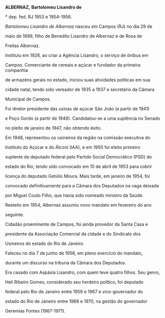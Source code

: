 **ALBERNAZ,** **Bartolomeu Lisandro de**



\* dep. fed. RJ 1953 e 1954-1956.



*Bartolomeu Lisandro de Albernaz* nasceu em Campos (RJ) no dia 29 de

maio de 1899, filho de Benedito Lisandro de Albernaz e de Rosa de

Freitas Albernaz.



Instituiu em 1926, ao criar a Agência Lisandro, o serviço de ônibus em

Campos. Comerciante de cereais e açúcar e fundador da primeira companhia

de armazéns gerais no estado, iniciou suas atividades políticas em sua

cidade natal, tendo sido vereador de 1935 a 1937 e secretário da Câmara

Municipal de Campos.



Foi diretor presidente das usinas de açúcar São João (a partir de 1941)

e Poço Gordo (a partir de 1949). Candidatou-se a uma suplência no Senado

no pleito de janeiro de 1947, não obtendo êxito.



Em 1948, representou os usineiros da região na comissão executiva do

Instituto do Açúcar e do Álcool (IAA), e em 1950 foi eleito primeiro

suplente de deputado federal pelo Partido Social Democrático (PSD) do

estado do Rio, tendo sido convocado em 10 de abril de 1953 para cobrir

licença do deputado Getúlio Moura. Mais tarde, em janeiro de 1954, foi

convocado definitivamente para a Câmara dos Deputados na vaga deixada

por Miguel Couto Filho, que havia sido nomeado ministro da Saúde.

Reeleito em 1954, Albernaz assumiu novo mandato em fevereiro do ano

seguinte.



Cidadão proeminente de Campos, foi ainda provedor da Santa Casa e

presidente da Associação Comercial da cidade e do Sindicato dos

Usineiros do estado do Rio de Janeiro.



Faleceu no dia 7 de junho de 1956, em pleno exercício do mandato,

durante um discurso na tribuna da Câmara dos Deputados.



Era casado com Aspásia Lisandro, com quem teve quatro filhos. Seu genro,

Heli Ribeiro Gomes, considerado seu herdeiro político, foi deputado

federal pelo Rio de Janeiro entre 1959 e 1967 e vice-governador do

estado do Rio de Janeiro entre 1968 e 1970, na gestão do governador

Geremias Fontes (1967-1971).



